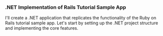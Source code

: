 ### .NET Implementation of Rails Tutorial Sample App

I'll create a .NET application that replicates the functionality of the Ruby on Rails tutorial sample app. Let's start by setting up the .NET project structure and implementing the core features.